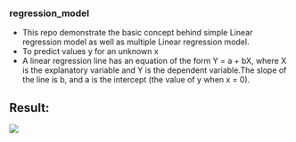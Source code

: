 ### regression_model
- This repo demonstrate the basic concept behind simple Linear regression model as well as multiple Linear regression model.
- To predict values y for an unknown x 
- A linear regression line has an equation of the form Y = a + bX, where X is the explanatory variable and Y is the dependent variable.The slope of the line is b, and a is the intercept (the value of y when x = 0).
## Result: </br>
<img src ="https://user-images.githubusercontent.com/65914205/116995852-3a01de80-acf8-11eb-8f79-0603fc0c6b3b.png">
